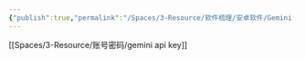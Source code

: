 ```yaml
---
{"publish":true,"permalink":"/Spaces/3-Resource/软件梳理/安卓软件/Gemini App.md","aliases":"Bard Gemini","created":"2025-04-27","modified":"2025-04-27","published":"2025-07-17T11:09:17.696+08:00","tags":["AI产品","好用网站","安卓软件"],"cssclasses":""}
---
```



[[Spaces/3-Resource/账号密码/gemini api key]]
